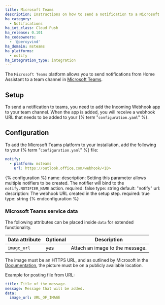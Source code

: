 ```yaml
---
title: Microsoft Teams
description: Instructions on how to send a notification to a Microsoft Teams channel.
ha_category:
  - Notifications
ha_iot_class: Cloud Push
ha_release: 0.101
ha_codeowners:
  - '@peroyvind'
ha_domain: msteams
ha_platforms:
  - notify
ha_integration_type: integration
---
```


The `Microsoft Teams` platform allows you to send notifications from Home Assistant to a team channel in [Microsoft Teams](https://www.microsoft.com/microsoft-teams/group-chat-software).

## Setup

To send a notification to teams, you need to add the Incoming Webhook app to your team channel. When the app is added, you will receive a webhook URL that needs to be added to your {% term "`configuration.yaml`" %}.


## Configuration

To add the Microsoft Teams platform to your installation, add the following to your {% term "`configuration.yaml`" %} file:

```yaml
notify:
  - platform: msteams
    url: https://outlook.office.com/webhook/<ID>
```

{% configuration %}
name:
  description: Setting this parameter allows multiple notifiers to be created. The notifier will bind to the `notify.NOTIFIER_NAME` action.
  required: false
  type: string
  default: "notify"
url:
  description: The webhook URL created in the setup step.
  required: true
  type: string
{% endconfiguration %}

### Microsoft Teams service data

The following attributes can be placed inside `data` for extended functionality.

| Data attribute | Optional | Description                     |
| ---------------------- | -------- | ------------------------------- |
| `image_url`            | yes      | Attach an image to the message. |

The image must be an HTTPS URL, and as outlined by Microsoft in the [Documentation](https://learn.microsoft.com/en-us/microsoftteams/platform/task-modules-and-cards/cards/cards-reference#common-properties-for-all-cards), the picture must be on a publicly available location.

Example for posting file from URL:

```yaml
title: Title of the message.
message: Message that will be added.
data:
  image_url: URL_OF_IMAGE
```
